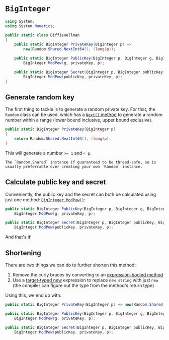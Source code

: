 # `BigInteger`

```csharp
using System;
using System.Numerics;

public static class DiffieHellman
{
    public static BigInteger PrivateKey(BigInteger p) =>
        new(Random.Shared.NextInt64(1, (long)p));

    public static BigInteger PublicKey(BigInteger p, BigInteger g, BigInteger privateKey) =>
        BigInteger.ModPow(g, privateKey, p);

    public static BigInteger Secret(BigInteger p, BigInteger publicKey, BigInteger privateKey) =>
        BigInteger.ModPow(publicKey, privateKey, p);
}
```

## Generate random key

The first thing to tackle is to generate a random private key.
For that, the `Random` class can be used, which has a [`Next()` method][random.next] to generate a random number within a range (lower bound inclusive, upper bound exclusive).

```csharp
public static BigInteger PrivateKey(BigInteger p)
{
    return Random.Shared.NextInt64(1, (long)p);
}
```

This will generate a number `>= 1` and `< p`.

~~~~exercism/note
The `Random.Shared` instance if guaranteed to be thread-safe, so is usually preferrable over creating your own `Random` instance.
~~~~

## Calculate public key and secret

Conveniently, the public key and the secret can both be calculated using just one method: [`BigInteger.ModPow()`][big-integer.modpow]:

```csharp
public static BigInteger PublicKey(BigInteger p, BigInteger g, BigInteger privateKey) =>
    BigInteger.ModPow(g, privateKey, p);

public static BigInteger Secret(BigInteger p, BigInteger publicKey, BigInteger privateKey) =>
    BigInteger.ModPow(publicKey, privateKey, p);
```

And that's it!

## Shortening

There are two things we can do to further shorten this method:

1. Remove the curly braces by converting to an [expression-bodied method][expression-bodied-method]
1. Use a [target-typed new][target-typed-new] expression to replace `new string` with just `new` (the compiler can figure out the type from the method's return type)

Using this, we end up with:

```csharp
public static BigInteger PrivateKey(BigInteger p) => new(Random.Shared.Next(1, (int) p - 1));

public static BigInteger PublicKey(BigInteger p, BigInteger g, BigInteger privateKey) =>
    BigInteger.ModPow(g, privateKey, p);

public static BigInteger Secret(BigInteger p, BigInteger publicKey, BigInteger privateKey) =>
    BigInteger.ModPow(publicKey, privateKey, p);
```

[big-integer]: https://learn.microsoft.com/en-us/dotnet/api/system.numerics.biginteger
[big-integer.modpow]: https://learn.microsoft.com/en-us/dotnet/api/system.numerics.biginteger.modpow
[random]: https://learn.microsoft.com/en-us/dotnet/api/system.random
[random.shared]: https://learn.microsoft.com/en-us/dotnet/api/system.random.shared
[random.next]: https://learn.microsoft.com/en-us/dotnet/api/system.random.next
[expression-bodied-method]: https://learn.microsoft.com/en-us/dotnet/csharp/programming-guide/statements-expressions-operators/expression-bodied-members#methods
[target-typed-new]: https://learn.microsoft.com/en-us/dotnet/csharp/language-reference/proposals/csharp-9.0/target-typed-new
